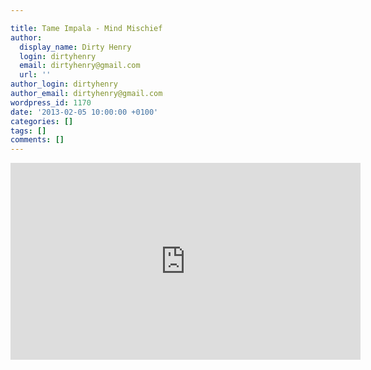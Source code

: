 ```yaml
---

title: Tame Impala - Mind Mischief
author:
  display_name: Dirty Henry
  login: dirtyhenry
  email: dirtyhenry@gmail.com
  url: ''
author_login: dirtyhenry
author_email: dirtyhenry@gmail.com
wordpress_id: 1170
date: '2013-02-05 10:00:00 +0100'
categories: []
tags: []
comments: []
---
```

<iframe width="560" height="315" src="http://www.youtube.com/embed/BgK_Er7WZVg" frameborder="0" allowfullscreen></iframe>
